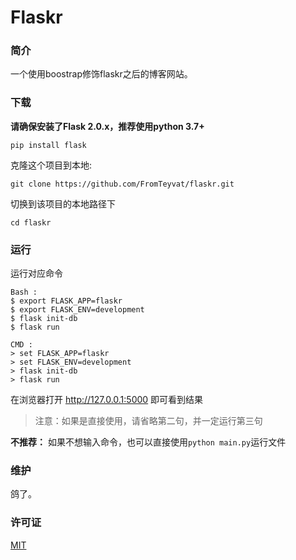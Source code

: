 # Flaskr


### 简介

一个使用boostrap修饰flaskr之后的博客网站。

### 下载

**请确保安装了Flask 2.0.x，推荐使用python 3.7+**

```
pip install flask
```

克隆这个项目到本地:
```
git clone https://github.com/FromTeyvat/flaskr.git
```

切换到该项目的本地路径下

````
cd flaskr
````

### 运行

运行对应命令

```
Bash :
$ export FLASK_APP=flaskr
$ export FLASK_ENV=development
$ flask init-db
$ flask run
```

```
CMD :
> set FLASK_APP=flaskr
> set FLASK_ENV=development
> flask init-db
> flask run
```

在浏览器打开 http://127.0.0.1:5000 即可看到结果

> 注意：如果是直接使用，请省略第二句，并一定运行第三句  

**不推荐：**
如果不想输入命令，也可以直接使用```python main.py```运行文件

### 维护

鸽了。

### 许可证

[MIT](LICENSE) 
